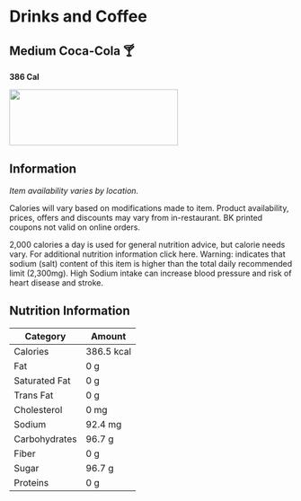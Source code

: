 # Drinks and Coffee
## Medium Coca-Cola 🍸
**386 Cal**

<img src="https://cdn.sanity.io/images/czqk28jt/prod_bk_us/c50b5e30f0afae6cea9ccdd8eeea069bed721ee9-1333x1333.png?w=750&q=40&fit=max&auto=format" width="300" height="100">

## Information

*Item availability varies by location.*

Calories will vary based on modifications made to item. Product availability, prices, offers and discounts may vary from in-restaurant. BK printed coupons not valid on online orders.

2,000 calories a day is used for general nutrition advice, but calorie needs vary. For additional nutrition information click here.
Warning:  indicates that sodium (salt) content of this item is higher than the total daily recommended limit (2,300mg). High Sodium intake can increase blood pressure and risk of heart disease and stroke.

## Nutrition Information

| Category        | Amount      |
| ----------------| ----------- |
| Calories        | 386.5 kcal  |
| Fat             | 0 g         |
| Saturated Fat   | 0 g         |
| Trans Fat       | 0 g         |
| Cholesterol     | 0 mg        |
| Sodium          | 92.4 mg     |
| Carbohydrates   | 96.7 g      |
| Fiber           | 0 g         |
| Sugar           | 96.7 g      |
| Proteins        | 0 g         |
